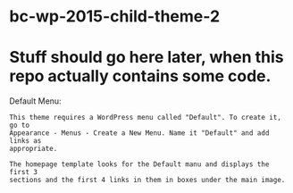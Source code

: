 # bc-wp-2015-child-theme-2

# Stuff should go here later, when this repo actually contains some code.

Default Menu:

    This theme requires a WordPress menu called "Default". To create it, go to
    Appearance - Menus - Create a New Menu. Name it "Default" and add links as
    appropriate.

    The homepage template looks for the Default manu and displays the first 3
    sections and the first 4 links in them in boxes under the main image.

